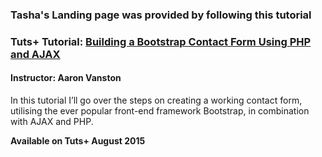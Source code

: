 ### Tasha's Landing page was provided by following this tutorial


### Tuts+ Tutorial: [Building a Bootstrap Contact Form Using PHP and AJAX](https://webdesign.tutsplus.com/tutorials/building-a-bootstrap-contact-form-using-php-and-ajax--cms-23068)
#### Instructor: Aaron Vanston

In this tutorial I’ll go over the steps on creating a working contact form, utilising the ever popular front-end framework Bootstrap, in combination with AJAX and PHP.

**Available on Tuts+ August 2015**
